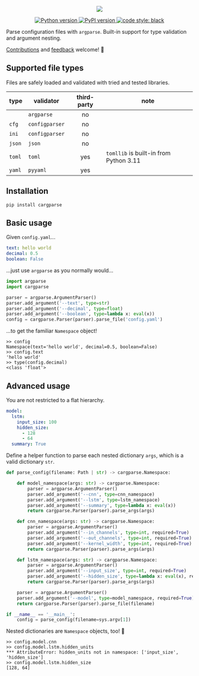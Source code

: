 <p align="center">
    <img src="https://raw.githubusercontent.com/edemattos/temp/main/cargparse.svg?token=GHSAT0AAAAAABWMSZSVUMA4KRHLOBEQTRU6YXFFHJA"></p>
<p align="center">
    <a href="https://pypi.org/project/cargparse/" target="_blank">
        <img src="https://img.shields.io/pypi/pyversions/cargparse?color=lightgrey" alt="Python version">
    </a>
    <a href="https://pypi.org/project/cargparse/" target="_blank">
        <img src="https://img.shields.io/pypi/v/cargparse?color=lightgrey" alt="PyPI version">
    </a>
    <a href="https://github.com/psf/black" target="_blank">
        <img src="https://img.shields.io/badge/code%20style-black-000000.svg" alt="code style: black">
    </a>
</p>

Parse configuration files with `argparse`. Built-in support for type validation and argument nesting.

[Contributions](/CONTRIBUTING.md) and [feedback](https://github.com/edemattos/cargparse/issues)
welcome! 🤝

## Supported file types

Files are safely loaded and validated with tried and tested libraries.

| type     | validator      | third-party | note                                   |
|----------|----------------|:-----------:|----------------------------------------|
|          | `argparse`     | no          |                                        |
| `cfg`    | `configparser` | no          |                                        |
| `ini`    | `configparser` | no          |                                        |
| `json`   | `json`         | no          |                                        |
| `toml`   | `toml`         | yes         | `tomllib` is built-in from Python 3.11 |
| `yaml`   | `pyyaml`       | yes         |                                        |

## Installation

```
pip install cargparse
```

## Basic usage

Given  `config.yaml`...

```yaml
text: hello world
decimal: 0.5
boolean: False
```

...just use `argparse` as you normally would...

```python
import argparse
import cargparse

parser = argparse.ArgumentParser()
parser.add_argument('--text', type=str)
parser.add_argument('--decimal', type=float)
parser.add_argument('--boolean', type=lambda x: eval(x))
config = cargparse.Parser(parser).parse_file('config.yaml')
```

...to get the familiar `Namespace` object!

```
>> config
Namespace(text='hello world', decimal=0.5, boolean=False)
>> config.text
'hello world'
>> type(config.decimal)
<class 'float'>
```

## Advanced usage

You are not restricted to a flat hierarchy.

```yaml
model:
  lstm:
    input_size: 100
    hidden_size:
      - 128
      - 64
  summary: True
```

Define a helper function to parse each nested dictionary `args`, which is a valid dictionary `str`.

```python
def parse_config(filename: Path | str) -> cargparse.Namespace:

    def model_namespace(args: str) -> cargparse.Namespace:
        parser = argparse.ArgumentParser()
        parser.add_argument('--cnn', type=cnn_namespace)
        parser.add_argument('--lstm', type=lstm_namespace)
        parser.add_argument('--summary', type=lambda x: eval(x))
        return cargparse.Parser(parser).parse_args(args)

    def cnn_namespace(args: str) -> cargparse.Namespace:
        parser = argparse.ArgumentParser()
        parser.add_argument('--in_channels', type=int, required=True)
        parser.add_argument('--out_channels', type=int, required=True)
        parser.add_argument('--kernel_width', type=int, required=True)
        return cargparse.Parser(parser).parse_args(args)

    def lstm_namespace(args: str) -> cargparse.Namespace:
        parser = argparse.ArgumentParser()
        parser.add_argument('--input_size', type=int, required=True)
        parser.add_argument('--hidden_size', type=lambda x: eval(x), required=True)
        return cargparse.Parser(parser).parse_args(args)

    parser = argparse.ArgumentParser()
    parser.add_argument('--model', type=model_namespace, required=True)
    return cargparse.Parser(parser).parse_file(filename)

if __name__ == '__main__':
    config = parse_config(filename=sys.argv[1])
```

Nested dictionaries are `Namespace` objects, too! 🌈

```
>> config.model.cnn
>> config.model.lstm.hidden_units
*** AttributeError: hidden_units not in namespace: ['input_size', 'hidden_size']
>> config.model.lstm.hidden_size
[128, 64]
```
